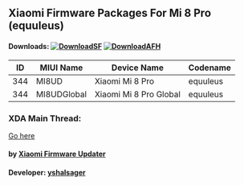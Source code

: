 ## Xiaomi Firmware Packages For Mi 8 Pro (equuleus)

#### Downloads: [![DownloadSF](https://img.shields.io/badge/Download-SourceForge-orange.svg)](https://sourceforge.net/projects/xiaomi-firmware-updater/files/Stable) [![DownloadAFH](https://img.shields.io/badge/Download-AndroidFileHost-brightgreen.svg)](https://www.androidfilehost.com/?w=files&flid=2688046)

| ID | MIUI Name | Device Name | Codename |
| --- | --- | --- | --- |
| 344 | MI8UD | Xiaomi Mi 8 Pro | equuleus |
| 344 | MI8UDGlobal | Xiaomi Mi 8 Pro Global | equuleus |

### XDA Main Thread:
[Go here](https://forum.xda-developers.com/android/software-hacking/devices-xiaomi-firmware-updater-t3741446)

#### by [Xiaomi Firmware Updater](https://github.com/XiaomiFirmwareUpdater)
#### Developer: [yshalsager](https://github.com/yshalsager)
